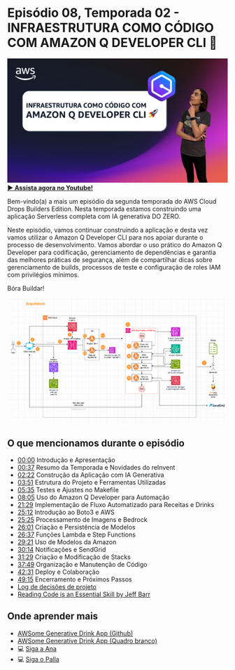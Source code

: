 # Episódio 08, Temporada 02 - INFRAESTRUTURA COMO CÓDIGO COM AMAZON Q DEVELOPER CLI 🚀

[![YouTube video thumbnail](./thumb.png)](https://bit.ly/cdbe-s02e08)
**[&#x25b6; Assista agora no Youtube!](https://bit.ly/cdbe-s02e08)**

Bem-vindo(a) a mais um episódio da segunda temporada do AWS Cloud Drops Builders Edition. Nesta temporada estamos construindo uma aplicação Serverless completa com IA generativa DO ZERO.

Neste episódio, vamos continuar construindo a aplicação e desta vez vamos utilizar o Amazon Q Developer CLI para nos apoiar durante o processo de desenvolvimento. Vamos abordar o uso prático do Amazon Q Developer para codificação, gerenciamento de dependências e garantia das melhores práticas de segurança, além de compartilhar dicas sobre gerenciamento de builds, processos de teste e configuração de roles IAM com privilégios mínimos.

Bóra Buildar!

![Software Architecture](../../images/architecture%20s02.png)

## O que mencionamos durante o episódio

- [00:00](https://youtu.be/9TgT-2LCw5o?t=0) Introdução e Apresentação
- [00:37](https://youtu.be/9TgT-2LCw5o?t=37) Resumo da Temporada e Novidades do reInvent
- [02:22](https://youtu.be/9TgT-2LCw5o?t=142) Construção da Aplicação com IA Generativa
- [03:51](https://youtu.be/9TgT-2LCw5o?t=231) Estrutura do Projeto e Ferramentas Utilizadas
- [05:35](https://youtu.be/9TgT-2LCw5o?t=335) Testes e Ajustes no Makefile
- [08:05](https://youtu.be/9TgT-2LCw5o?t=485) Uso do Amazon Q Developer para Automação
- [21:29](https://youtu.be/9TgT-2LCw5o?t=1289) Implementação de Fluxo Automatizado para Receitas e Drinks
- [25:12](https://youtu.be/9TgT-2LCw5o?t=1512) Introdução ao Boto3 e AWS
- [25:25](https://youtu.be/9TgT-2LCw5o?t=1525) Processamento de Imagens e Bedrock
- [26:01](https://youtu.be/9TgT-2LCw5o?t=1561) Criação e Persistência de Modelos
- [26:37](https://youtu.be/9TgT-2LCw5o?t=1597) Funções Lambda e Step Functions
- [29:21](https://youtu.be/9TgT-2LCw5o?t=1761) Uso de Modelos da Amazon
- [30:14](https://youtu.be/9TgT-2LCw5o?t=1814) Notificações e SendGrid
- [31:29](https://youtu.be/9TgT-2LCw5o?t=1889) Criação e Modificação de Stacks
- [37:49](https://youtu.be/9TgT-2LCw5o?t=2269) Organização e Manutenção de Código
- [42:31](https://youtu.be/9TgT-2LCw5o?t=2551) Deploy e Colaboração
- [49:15](https://youtu.be/9TgT-2LCw5o?t=2955) Encerramento e Próximos Passos
- [Log de decisões de projeto](../../decision%20log/s02/README.md)
- [Reading Code is an Essential Skill by Jeff Barr](https://nextjeff.com/reading-code-is-an-essential-skill-6083f5156acc)

## Onde aprender mais

- [AWSome Generative Drink App (Github)](https://bit.ly/awsome-generative-drink-app)
- [AWSome Generative Drink App (Quadro branco)](https://bit.ly/cdbe-s02-wb)
- 💻 [Siga a Ana](https://www.linkedin.com/in/analuizacunha/)
- 💻 [Siga o Palla](https://www.linkedin.com/in/mfpalladino/)